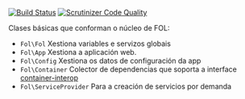 [![Build Status](https://travis-ci.org/fol-project/core.svg?branch=master)](https://travis-ci.org/fol-project/core)
[![Scrutinizer Code Quality](https://scrutinizer-ci.com/g/fol-project/core/badges/quality-score.png?b=master)](https://scrutinizer-ci.com/g/fol-project/core/?branch=master)

Clases básicas que conforman o núcleo de FOL:

* `Fol\Fol` Xestiona variables e servizos globais
* `Fol\App` Xestiona a aplicación web.
* `Fol\Config` Xestiona os datos de configuración da app
* `Fol\Container` Colector de dependencias que soporta a interface [container-interop](https://github.com/container-interop/container-interop)
* `Fol\ServiceProvider` Para a creación de servicios por demanda
